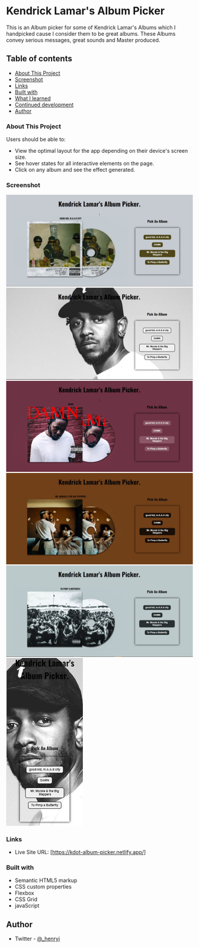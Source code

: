 # Kendrick Lamar's Album Picker

This is an Album picker for some of Kendrick Lamar's Albums which I handpicked cause I consider them to be great
albums. These Albums convey serious messages, great sounds and Master produced. 

## Table of contents

  - [About This Project](#about-this-project)
  - [Screenshot](#screenshot)
  - [Links](#links)
  - [Built with](#built-with)
  - [What I learned](#what-i-learned)
  - [Continued development](#continued-development)
  - [Author](#author)


### About This Project

Users should be able to:

- View the optimal layout for the app depending on their device's screen size.
- See hover states for all interactive elements on the page.
- Click on any album and see the effect generated.

### Screenshot

![](./designs//solution1.JPG)
![](./designs//solution2.JPG)
![](./designs//solution3.JPG)
![](./designs//solution4.JPG)
![](./designs//solution5.JPG)
![](./designs//solution6.JPG)

### Links

- Live Site URL: [https://kdot-album-picker.netlify.app/]


### Built with

- Semantic HTML5 markup
- CSS custom properties
- Flexbox
- CSS Grid
- javaScript


## Author

- Twitter - [@_henryi](https://www.twitter.com/_henryi)
